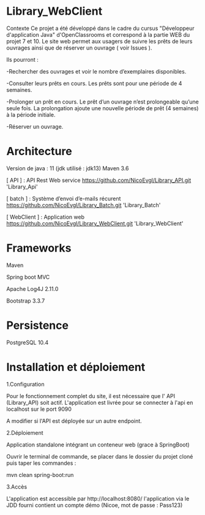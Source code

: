 # Library_WebClient

Contexte
Ce projet a été développé dans le cadre du cursus "Développeur d'application Java" d'OpenClassrooms et correspond à la partie WEB du projet 7 et 10. Le site web permet aux usagers de suivre les prêts de leurs ouvrages ainsi que de réserver un ouvrage ( voir Issues ). 

Ils pourront :

-Rechercher des ouvrages et voir le nombre d’exemplaires disponibles.

-Consulter leurs prêts en cours. Les prêts sont pour une période de 4 semaines.

-Prolonger un prêt en cours. Le prêt d’un ouvrage n’est prolongeable qu’une seule fois. La prolongation ajoute une nouvelle période de prêt (4 semaines) à la période initiale.

-Réserver un ouvrage.

# Architecture

Version de java : 11 (jdk utilisé : jdk13) 
Maven 3.6 

[ API ] : API Rest Web service https://github.com/NicoEvgl/Library_API.git      'Library_Api'

[ batch ] : Système d’envoi d’e-mails récurent https://github.com/NicoEvgl/Library_Batch.git      'Library_Batch'

[ WebClient ] : Application web https://github.com/NicoEvgl/Library_WebClient.git      'Library_WebClient'

# Frameworks

Maven

Spring boot MVC

Apache Log4J 2.11.0

Bootstrap 3.3.7

# Persistence

PostgreSQL 10.4

# Installation et déploiement

1.Configuration

Pour le fonctionnement complet du site, il est nécessaire que l' API (Library_API) soit actif. L'application est livrée pour se connecter à l'api en localhost sur le port 9090 

A modifier si l'API est déployée sur un autre endpoint.

2.Déploiement

Application standalone intégrant un conteneur web (grace à SpringBoot)

Ouvrir le terminal de commande, se placer dans le dossier du projet cloné puis taper les commandes :

mvn clean spring-boot:run

3.Accès

L'application est accessible par http://localhost:8080/ l'application via le JDD fourni contient un compte démo (Nicoe, mot de passe : Pass123)
